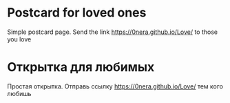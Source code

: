 # Postcard for loved ones 
Simple postcard page. Send the link https://0nera.github.io/Love/ to those you love 
# Открытка для любимых
Простая открытка. Отправь ссылку https://0nera.github.io/Love/ тем кого любишь

